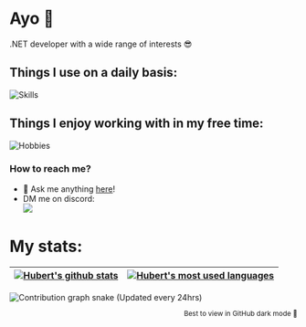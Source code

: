 # Ayo 👋
.NET developer with a wide range of interests 😎

## Things I use on a daily basis:
![Skills](https://skillicons.dev/icons?i=dotnet,cs,azure,js,docker,bash,git&theme=dark)
## Things I enjoy working with in my free time:
![Hobbies](https://skillicons.dev/icons?i=vue,nuxt,nodejs,bots,github,githubactions,linux&theme=dark)  

### How to reach me?

- 💬 Ask me anything [here](https://github.com/Kiruyuto/Kiruyuto/issues 'My GitHub issues')!
- DM me on discord:  
<a href=https://discord.com/users/538428975261941771><img src="https://lanyard.cnrad.dev/api/538428975261941771?animated=true&showDisplayName=true"/></a>

# My stats:

<!-- Cards color to match discord card: 1a1c1f -->
| <a href="https://github.com/Kiruyuto"><img align="center" src="https://github-readme-stats-kiruyuto.vercel.app/api?username=Kiruyuto&count_private=true&show_icons=true&hide_border=true&title_color=fff&icon_color=79ff97&text_color=9f9f9f&bg_color=1a1c1f" alt="Hubert's github stats"/></a> | <a href="https://github.com/Kiruyuto"><img align="center" src="https://github-readme-stats-kiruyuto.vercel.app/api/top-langs/?username=Kiruyuto&layout=compact&hide_border=true&title_color=fff&text_color=9f9f9f&bg_color=1a1c1f" alt="Hubert's most used languages"/></a> |
| ----------------------------------------------------------------------------------------------------------------------------------------------------------------------------------------------------------------------------------------------------------------------------------------------- | --------------------------------------------------------------------------------------------------------------------------------------------------------------------------------------------------------------------------------------------------------------------------- |

<picture>
  <source media="(prefers-color-scheme: dark)" srcset="https://raw.githubusercontent.com/Kiruyuto/Kiruyuto/snake/contribution-snake-dark.svg">
  <source media="(prefers-color-scheme: light)" srcset="https://raw.githubusercontent.com/Kiruyuto/Kiruyuto/snake/contribution-snake.svg">
  <img alt="Contribution graph snake (Updated every 24hrs)">
</picture>

<p align="right" style="font-size:85%">Best to view in GitHub dark mode 🌙</p>
